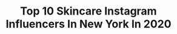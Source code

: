 ---
title: Top 10 Skincare Instagram Influencers In New York In 2020
description: >-
  Find top skincare Instagram influencers in New York in 2020. Most popular hashtags: #newyork #skincare #nyfw #beauty.
platform: Instagram
profiles:
  - username: "eccentric_beauty_"
    fullname: >-
      
    location: "United States"
    followers: 10147
    engagement: 647
    commentsToLikes: 0.157244
    id: ck5zvww0i52550i143w9lk9ci
    verified: false
    hashtags: "#mealprep, #lesbianvids, #valentines, #cheers"
  - username: "marie.louwes"
    fullname: >-
      Marie Louwes
    location: "United States"
    followers: 2156
    engagement: 1850
    commentsToLikes: 0.028880
    id: ck6ubh0o89is70j71qsxe8wp2
    verified: false
    hashtags: "#westcoast, #streetart, #festival, #beautyshooting"
  - username: "honeylb"
    fullname: >-
      Melisa Barber
    location: "United States"
    followers: 22529
    engagement: 390
    commentsToLikes: 0.056678
    id: ck6uhweijbmp00j711iy95pbc
    verified: false
    hashtags: "#la, #endalzheimers, #mindset, #life"
  - username: "pink4passions"
    fullname: >-
      𝐊𝐈𝐌𝐁𝐄𝐑𝐋𝐘🍒
    location: "United States"
    followers: 52468
    engagement: 154
    commentsToLikes: 0.058325
    id: ck0tva9gbajlh0i19u3s5onlf
    verified: false
    hashtags: "#fenty, #abhpalette, #glittereyemakeup, #firstaidbeautyadore"
  - username: "thegloccult"
    fullname: >-
      Nicole
    location: "United States"
    followers: 16107
    engagement: 321
    commentsToLikes: 0.130302
    id: ck6u1bjhqkr8b0j71fhp4bjii
    verified: false
    hashtags: "#hopefragrances, #giveaway, #vichyampoules, #vichypartner"
  - username: "diangriesel"
    fullname: >-
      Dian Griesel
    location: "United States"
    followers: 28097
    engagement: 500
    commentsToLikes: 0.123819
    id: ck5c2jkqfxdgt0i114a31he7w
    verified: false
    hashtags: "#naturallightphotography, #behindthescenes, #believeit, #streetfashion"
  - username: "_vanessaosorio"
    fullname: >-
      Vanessa Osorio ❥
    location: "United States"
    followers: 2119
    engagement: 1165
    commentsToLikes: 0.092647
    id: ck6tw7pf7qghl0j71uyhjxgf1
    verified: false
    hashtags: "#skincare101, #travelphotography, #zaradaily, #fffemales"
  - username: "lindsayluv"
    fullname: >-
      Lindsay Luv
    location: "United States"
    followers: 104711
    engagement: 195
    commentsToLikes: 0.065921
    id: ck0udq2h9jndz0i19szwuo4wa
    verified: true
    hashtags: "#babygirl, #californialove, #mommyandme, #plantbased"
  - username: "fashionbymichele"
    fullname: >-
      MICHELE EL KHOURY ميشال الخوري
    location: "United States"
    followers: 163352
    engagement: 147
    commentsToLikes: 0.020382
    id: ck5zjdc3thdrr0i14a2faimp3
    verified: false
    hashtags: "#timessquare, #fbmdiaries, #fashionbymichele, #samsungevent"
  - username: "shotsbystoney"
    fullname: >-
      Shots by Stoney
    location: "United States"
    followers: 2503
    engagement: 1239
    commentsToLikes: 0.094406
    id: ck14j9ipfj8il0i192q4opkfr
    verified: false
    hashtags: "#austinmua, #blackandwhite, #mensskincare, #houstonphotographer"
---
